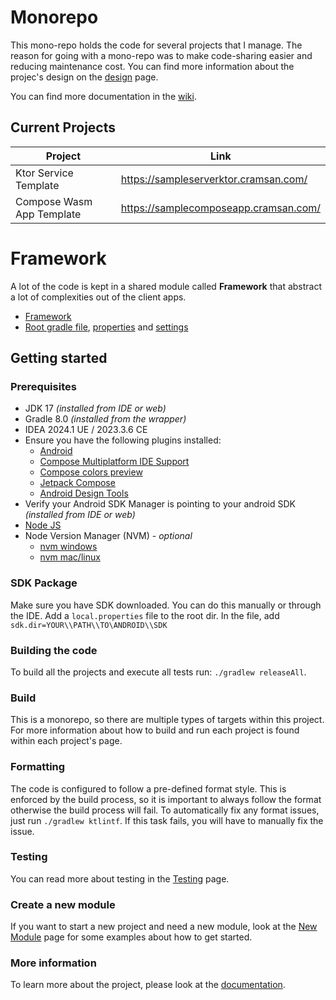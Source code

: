 # Monorepo

 
This mono-repo holds the code for several projects that I manage. The reason for going with a mono-repo was to make code-sharing easier and reducing maintenance cost. You can find more information about the projec's design on the [design](https://dev.azure.com/CRamsan/Framework/_wiki/wikis/Framework.wiki/28/Design-Architecture) page.

You can find more documentation in the [wiki](https://dev.azure.com/CRamsan/Framework/_wiki/wikis/Framework.wiki/22/Project-Wiki).

## Current Projects
| Project                   | Link                                  |
|---------------------------|---------------------------------------|
| Ktor Service Template     | https://sampleserverktor.cramsan.com/ |
| Compose Wasm App Template | https://samplecomposeapp.cramsan.com/ |

# Framework
A lot of the code is kept in a shared module called **Framework** that abstract a lot of complexities out of the client apps.
 - [Framework](framework/)
 - [Root gradle file](build.gradle.kts), [properties](gradle.properties) and [settings](settings.gradle.kts)

## Getting started
 
### Prerequisites
- JDK 17 _(installed from IDE or web)_
- Gradle 8.0 _(installed from the wrapper)_
- IDEA 2024.1 UE / 2023.3.6 CE
- Ensure you have the following plugins installed:
  - [Android](https://plugins.jetbrains.com/plugin/22989-android)
  - [Compose Multiplatform IDE Support](https://plugins.jetbrains.com/plugin/16541-compose-multiplatform-ide-support)
  - [Compose colors preview](https://plugins.jetbrains.com/plugin/21298-compose-colors-preview)
  - [Jetpack Compose](https://plugins.jetbrains.com/plugin/18409-jetpack-compose)
  - [Android Design Tools](https://plugins.jetbrains.com/plugin/22990-android-design-tools)
- Verify your Android SDK Manager is pointing to your android SDK _(installed from IDE or web)_
- [Node JS](https://nodejs.org/en/download)
- Node Version Manager (NVM) - _optional_
  - [nvm windows](https://github.com/coreybutler/nvm-windows/releases)
  - [nvm mac/linux](https://github.com/nvm-sh/nvm#installing-and-updating)

### SDK Package
Make sure you have SDK downloaded. You can do this manually or through the IDE. Add a `local.properties` file to the root dir. In the file, add `sdk.dir=YOUR\\PATH\\TO\ANDROID\\SDK`

### Building the code
To build all the projects and execute all tests run: `./gradlew releaseAll`.

### Build
This is a monorepo, so there are multiple types of targets within this project. For more information about how to build and run each project is found within each project's page.

### Formatting
The code is configured to follow a pre-defined format style. This is enforced by the build process, so it is important to always follow the format otherwise the build process will fail. To automatically fix any format issues, just run `./gradlew ktlintf`. If this task fails, you will have to manually fix the issue.

### Testing
You can read more about testing in the [Testing](https://dev.azure.com/CRamsan/Framework/_wiki/wikis/Framework.wiki/31/Testing) page.

### Create a new module
If you want to start a new project and need a new module, look at the [New Module](https://dev.azure.com/CRamsan/Framework/_wiki/wikis/Framework.wiki/30/Creating-a-new-module) page for some examples about how to get started.

### More information
To learn more about the project, please look at the [documentation](https://dev.azure.com/CRamsan/Framework/_wiki/wikis/Framework.wiki/22/Project-Wiki).
